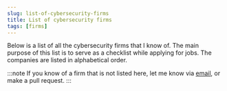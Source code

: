 ```yaml
---
slug: list-of-cybersecurity-firms
title: List of cybersecurity firms
tags: [firms]
---
```


Below is a list of all the cybersecurity firms that I know of. 
The main purpose of this list is to serve as a checklist while applying for jobs.
The companies are listed in alphabetical order.

:::note
If you know of a firm that is not listed here, let me know via [email](mailto:contact@kunull.net), or make a pull request.
:::

<!-- truncate -->

